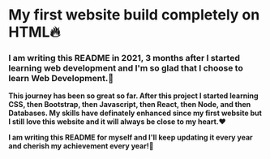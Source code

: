 # My first website build completely on HTML🔥




### I am writing this README in 2021, 3 months after I started learning web development and I'm so glad that I choose to learn Web Development.🙌

**This journey has been so great so far. After this project I started learning CSS, then Bootstrap, then Javascript, then React, then Node, and then Databases. My skills have definately enhanced since my first website but I still love this website and it will always be close to my heart.♥**

**I am writing this README for myself and I'll keep updating it every year and cherish my achievement every year!🚀**
